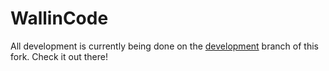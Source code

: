 # WallinCode
All development is currently being done on the
[development](https://github.com/jacksonlanecole/WallinCode/tree/development)
branch of this fork. Check it out there!
